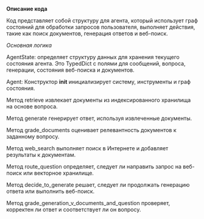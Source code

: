 __Описание кода__

Код представляет собой структуру для агента, который использует граф состояний для обработки запросов пользователя, выполняет действия, такие как поиск документов, генерация ответов и веб-поиск. 

_Основная логика_

AgentState: определяет структуру данных для хранения текущего состояния агента. Это TypedDict с полями для сообщений, вопроса, генерации, состояния веб-поиска и документов.

Agent:
Конструктор __init__ инициализирует систему, инструменты и граф состояния.

Метод retrieve извлекает документы из индексированного хранилища на основе вопроса.

Метод generate генерирует ответ, используя извлеченные документы.

Метод grade_documents оценивает релевантность документов к заданному вопросу.

Метод web_search выполняет поиск в Интернете и добавляет результаты к документам.

Метод route_question определяет, следует ли направить запрос на веб-поиск или векторное хранилище.

Метод decide_to_generate решает, следует ли продолжать генерацию ответа или выполнить веб-поиск.

Метод grade_generation_v_documents_and_question проверяет, корректен ли ответ и соответствует ли он вопросу.